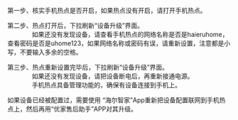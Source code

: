 第一步、核实手机热点是否开启，如果热点没有开启，请打开手机热点。

第二步、热点打开后，下拉刷新“设备升级”界面。<br>
&nbsp;&nbsp;&nbsp;&nbsp;&nbsp;&nbsp;&nbsp;&nbsp;&nbsp;&nbsp;&nbsp;&nbsp;&nbsp;&nbsp;如果还没有发现设备，请查看手机热点的网络名称是否是haieruhome，查看密码是否是uhome123，如果网络名称或密码有误，请重新设置，注意都是小写，不要输入多余的空格。

第三步、热点重新设置完毕后，下拉刷新“设备升级”界面。<br>
&nbsp;&nbsp;&nbsp;&nbsp;&nbsp;&nbsp;&nbsp;&nbsp;&nbsp;&nbsp;&nbsp;&nbsp;&nbsp;&nbsp;如果还没有发现设备，请把设备断电后，再重新接通电源。<br>
&nbsp;&nbsp;&nbsp;&nbsp;&nbsp;&nbsp;&nbsp;&nbsp;&nbsp;&nbsp;&nbsp;&nbsp;&nbsp;&nbsp;手机热点具备管理功能的，确保有设备连接到手机上。

如果设备已经被配置过，需要使用 “海尔智家”App重新把设备配置联网到手机热点上，然后再用“优家售后助手”APP对其升级。
